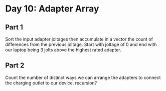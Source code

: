 # Day 10: Adapter Array

## Part 1

Sort the input adapter joltages then accumulate in a vector the count of
differences from the previous joltage. Start with joltage of 0 and end
with our laptop being 3 jolts above the highest rated adapter.

## Part 2

Count the number of distinct ways we can arrange the adapters to connect
the charging outlet to our device. recursion?